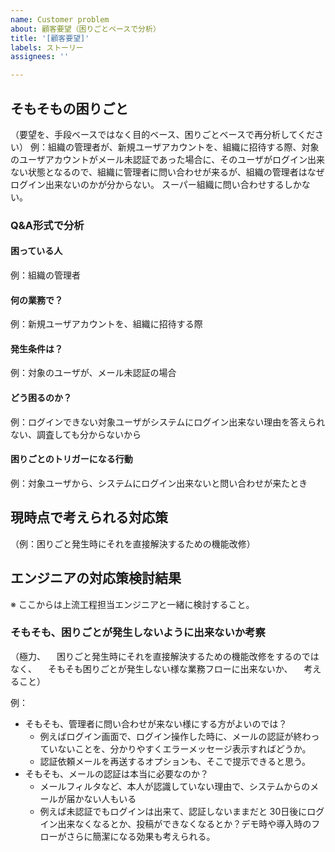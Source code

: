 ```yaml
---
name: Customer problem
about: 顧客要望（困りごとベースで分析）
title: '[顧客要望]'
labels: ストーリー
assignees: ''

---
```



## そもそもの困りごと

（要望を、手段ベースではなく目的ベース、困りごとベースで再分析してください）
例：組織の管理者が、新規ユーザアカウントを、組織に招待する際、対象のユーザアカウントがメール未認証であった場合に、そのユーザがログイン出来ない状態となるので、組織に管理者に問い合わせが来るが、組織の管理者はなぜログイン出来ないのかが分からない。
スーパー組織に問い合わせするしかない。

### Q&A形式で分析

#### 困っている人
例：組織の管理者

#### 何の業務で？
例：新規ユーザアカウントを、組織に招待する際

#### 発生条件は？
例：対象のユーザが、メール未認証の場合

#### どう困るのか？
例：ログインできない対象ユーザがシステムにログイン出来ない理由を答えられない、調査しても分からないから

#### 困りごとのトリガーになる行動
例：対象ユーザから、システムにログイン出来ないと問い合わせが来たとき


## 現時点で考えられる対応策

（例：困りごと発生時にそれを直接解決するための機能改修）


## エンジニアの対応策検討結果

※ ここからは上流工程担当エンジニアと一緒に検討すること。

### そもそも、困りごとが発生しないように出来ないか考察

（極力、
　困りごと発生時にそれを直接解決するための機能改修をするのではなく、
　そもそも困りごとが発生しない様な業務フローに出来ないか、
　考えること）

例：
- そもそも、管理者に問い合わせが来ない様にする方がよいのでは？
  - 例えばログイン画面で、ログイン操作した時に、メールの認証が終わっていないことを、分かりやすくエラーメッセージ表示すればどうか。
  - 認証依頼メールを再送するオプションも、そこで提示できると思う。
- そもそも、メールの認証は本当に必要なのか？
  - メールフィルタなど、本人が認識していない理由で、システムからのメールが届かない人もいる
  - 例えば未認証でもログインは出来て、認証しないままだと 30日後にログイン出来なくなるとか、投稿ができなくなるとか？デモ時や導入時のフローがさらに簡潔になる効果も考えられる。

